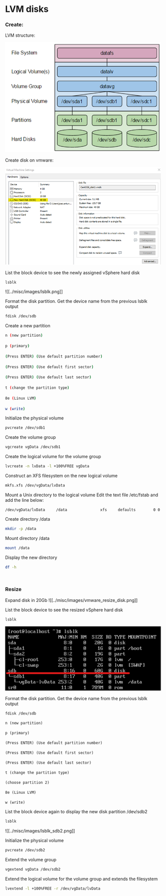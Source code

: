 # LVM disks

### Create:

LVM structure:

![](../misc/images/lvm_structure.png)

Create disk on vmware:

![](../misc/images/vmware_create_disk.png)

List the block device to see the newly assigned vSphere hard disk

```sh
lsblk
```

![[../misc/images/lsblk.png]]

Format the disk partition. Get the device name from the previous lsblk output

```sh
fdisk /dev/sdb
```

Create a new partition

```sh
n (new partition)

p (primary)

(Press ENTER) (Use default partition number)

(Press ENTER) (Use default first sector)

(Press ENTER) (Use default last sector)

t (change the partition type)

8e (Linux LVM)

w (write)
```

Initialize the physical volume

```sh
pvcreate /dev/sdb1
```

Create the volume group

```sh
vgcreate vgData /dev/sdb1
```

Create the logical volume for the volume group

```sh
lvcreate -n lvData -l +100%FREE vgData
```

Construct an XFS filesystem on the new logical volume

```sh
mkfs.xfs /dev/vgData/lvData
```

Mount a Unix directory to the logical volume
Edit the text file /etc/fstab and add the line below:

```
/dev/vgData/lvData     /data               xfs     defaults        0 0
```

Create directory /data
```sh
mkdir -p /data
```

Mount directory /data
```sh
mount /data
```

Display the new directory
```sh
df -h
```

&nbsp;
### Resize

Expand disk in 20Gb
![[../misc/images/vmware_resize_disk.png]]


List the block device to see the resized vSphere hard disk

```sh
lsblk
```

![](../misc/images/lsblk_resize.png)

Format the disk partition. Get the device name from the previous lsblk output

```sh
fdisk /dev/sdb
```

```
n (new partition)

p (primary)

(Press ENTER) (Use default partition number)

(Press ENTER) (Use default first sector)

(Press ENTER) (Use default last sector)

t (change the partition type)

(choose partition 2)

8e (Linux LVM)

w (write)
```


List the block device again to display the new disk partition /dev/sdb2

```sh
lsblk
```

![[../misc/images/lsblk_sdb2.png]]


Initialize the physical volume

```sh
pvcreate /dev/sdb2
```


Extend the volume group

```sh
vgextend vgData /dev/sdb2
```


Extend the logical volume for the volume group and extends the filesystem

```sh
lvextend -l +100%FREE -r /dev/vgData/lvData
```
